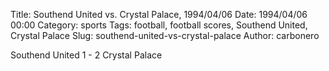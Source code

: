Title: Southend United vs. Crystal Palace, 1994/04/06
Date: 1994/04/06 00:00
Category: sports
Tags: football, football scores, Southend United, Crystal Palace
Slug: southend-united-vs-crystal-palace
Author: carbonero


Southend United 1 - 2 Crystal Palace
